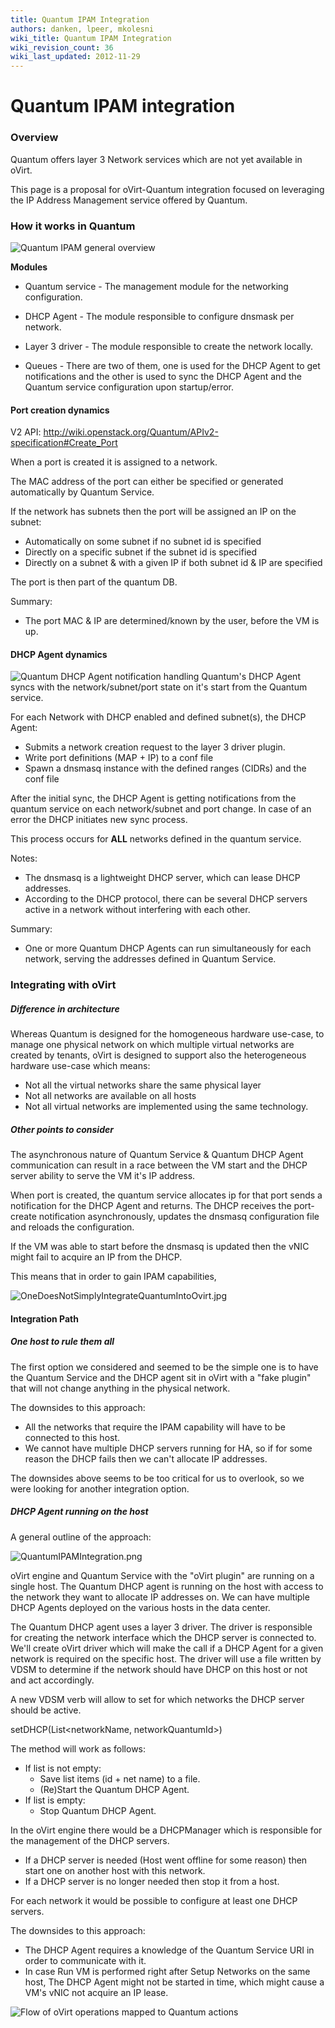 ```yaml
---
title: Quantum IPAM Integration
authors: danken, lpeer, mkolesni
wiki_title: Quantum IPAM Integration
wiki_revision_count: 36
wiki_last_updated: 2012-11-29
---
```


# Quantum IPAM integration

### Overview

Quantum offers layer 3 Network services which are not yet available in oVirt.

This page is a proposal for oVirt-Quantum integration focused on leveraging the IP Address Management service offered by Quantum.

### How it works in Quantum

![Quantum IPAM general overview](QuantumDHCPOverview.png "Quantum IPAM general overview")

**Modules**

*   Quantum service - The management module for the networking configuration.

<!-- -->

*   DHCP Agent - The module responsible to configure dnsmask per network.

<!-- -->

*   Layer 3 driver - The module responsible to create the network locally.

<!-- -->

*   Queues - There are two of them, one is used for the DHCP Agent to get notifications and the other is used to sync the DHCP Agent and the Quantum service configuration upon startup/error.

#### Port creation dynamics

V2 API: <http://wiki.openstack.org/Quantum/APIv2-specification#Create_Port>

When a port is created it is assigned to a network.

The MAC address of the port can either be specified or generated automatically by Quantum Service.

If the network has subnets then the port will be assigned an IP on the subnet:

*   Automatically on some subnet if no subnet id is specified
*   Directly on a specific subnet if the subnet id is specified
*   Directly on a subnet & with a given IP if both subnet id & IP are specified

The port is then part of the quantum DB.

Summary:

*   The port MAC & IP are determined/known by the user, before the VM is up.

#### DHCP Agent dynamics

![Quantum DHCP Agent notification handling](QuantumDHCPNotifications.png "fig:Quantum DHCP Agent notification handling") Quantum's DHCP Agent syncs with the network/subnet/port state on it's start from the Quantum service.

For each Network with DHCP enabled and defined subnet(s), the DHCP Agent:

*   Submits a network creation request to the layer 3 driver plugin.
*   Write port definitions (MAP + IP) to a conf file
*   Spawn a dnsmasq instance with the defined ranges (CIDRs) and the conf file

After the initial sync, the DHCP Agent is getting notifications from the quantum service on each network/subnet and port change. In case of an error the DHCP initiates new sync process.

This process occurs for **ALL** networks defined in the quantum service.

Notes:

*   The dnsmasq is a lightweight DHCP server, which can lease DHCP addresses.
*   According to the DHCP protocol, there can be several DHCP servers active in a network without interfering with each other.

Summary:

*   One or more Quantum DHCP Agents can run simultaneously for each network, serving the addresses defined in Quantum Service.

### Integrating with oVirt

##### Difference in architecture

Whereas Quantum is designed for the homogeneous hardware use-case, to manage one physical network on which multiple virtual networks are created by tenants, oVirt is designed to support also the heterogeneous hardware use-case which means:

*   Not all the virtual networks share the same physical layer
*   Not all networks are available on all hosts
*   Not all virtual networks are implemented using the same technology.

##### Other points to consider

The asynchronous nature of Quantum Service & Quantum DHCP Agent communication can result in a race between the VM start and the DHCP server ability to serve the VM it's IP address.

When port is created, the quantum service allocates ip for that port sends a notification for the DHCP Agent and returns. The DHCP receives the port-create notification asynchronously, updates the dnsmasq configuration file and reloads the configuration.

If the VM was able to start before the dnsmasq is updated then the vNIC might fail to acquire an IP from the DHCP.

This means that in order to gain IPAM capabilities,

![](OneDoesNotSimplyIntegrateQuantumIntoOvirt.jpg "OneDoesNotSimplyIntegrateQuantumIntoOvirt.jpg")

#### Integration Path

##### One host to rule them all

The first option we considered and seemed to be the simple one is to have the Quantum Service and the DHCP agent sit in oVirt with a "fake plugin" that will not change anything in the physical network.

The downsides to this approach:

*   All the networks that require the IPAM capability will have to be connected to this host.
*   We cannot have multiple DHCP servers running for HA, so if for some reason the DHCP fails then we can't allocate IP addresses.

The downsides above seems to be too critical for us to overlook, so we were looking for another integration option.

##### DHCP Agent running on the host

A general outline of the approach:

![](QuantumIPAMIntegration.png "QuantumIPAMIntegration.png")

oVirt engine and Quantum Service with the "oVirt plugin" are running on a single host. The Quantum DHCP agent is running on the host with access to the network they want to allocate IP addresses on. We can have multiple DHCP Agents deployed on the various hosts in the data center.

The Quantum DHCP agent uses a layer 3 driver. The driver is responsible for creating the network interface which the DHCP server is connected to. We'll create oVirt driver which will make the call if a DHCP Agent for a given network is required on the specific host. The driver will use a file written by VDSM to determine if the network should have DHCP on this host or not and act accordingly.

A new VDSM verb will allow to set for which networks the DHCP server should be active.

setDHCP(List<networkName, networkQuantumId>)

The method will work as follows:

*   If list is not empty:
    -   Save list items (id + net name) to a file.
    -   (Re)Start the Quantum DHCP Agent.
*   If list is empty:
    -   Stop Quantum DHCP Agent.

In the oVirt engine there would be a DHCPManager which is responsible for the management of the DHCP servers.

*   If a DHCP server is needed (Host went offline for some reason) then start one on another host with this network.
*   If a DHCP server is no longer needed then stop it from a host.

For each network it would be possible to configure at least one DHCP servers.

The downsides to this approach:

*   The DHCP Agent requires a knowledge of the Quantum Service URI in order to communicate with it.
*   In case Run VM is performed right after Setup Networks on the same host, The DHCP Agent might not be started in time, which might cause a VM's vNIC not acquire an IP lease.

![Flow of oVirt operations mapped to Quantum actions](OVirtQuantumFlow.png "Flow of oVirt operations mapped to Quantum actions")
